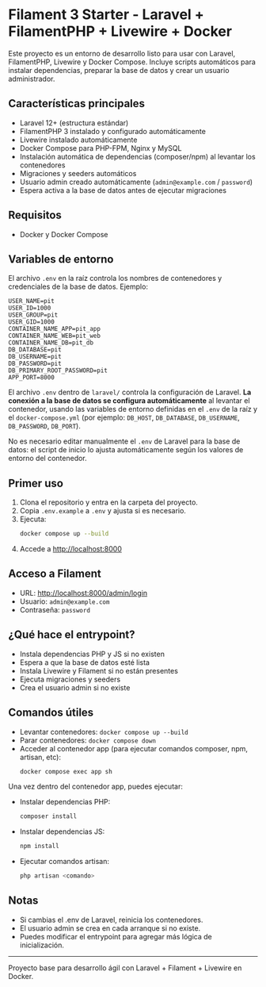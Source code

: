 # Filament 3 Starter - Laravel + FilamentPHP + Livewire + Docker

Este proyecto es un entorno de desarrollo listo para usar con Laravel, FilamentPHP, Livewire y Docker Compose. Incluye scripts automáticos para instalar dependencias, preparar la base de datos y crear un usuario administrador.

## Características principales
- Laravel 12+ (estructura estándar)
- FilamentPHP 3 instalado y configurado automáticamente
- Livewire instalado automáticamente
- Docker Compose para PHP-FPM, Nginx y MySQL
- Instalación automática de dependencias (composer/npm) al levantar los contenedores
- Migraciones y seeders automáticos
- Usuario admin creado automáticamente (`admin@example.com` / `password`)
- Espera activa a la base de datos antes de ejecutar migraciones

## Requisitos
- Docker y Docker Compose

## Variables de entorno
El archivo `.env` en la raíz controla los nombres de contenedores y credenciales de la base de datos. Ejemplo:

```
USER_NAME=pit
USER_ID=1000
USER_GROUP=pit
USER_GID=1000
CONTAINER_NAME_APP=pit_app
CONTAINER_NAME_WEB=pit_web
CONTAINER_NAME_DB=pit_db
DB_DATABASE=pit
DB_USERNAME=pit
DB_PASSWORD=pit
DB_PRIMARY_ROOT_PASSWORD=pit
APP_PORT=8000
```


El archivo `.env` dentro de `laravel/` controla la configuración de Laravel. **La conexión a la base de datos se configura automáticamente** al levantar el contenedor, usando las variables de entorno definidas en el `.env` de la raíz y el `docker-compose.yml` (por ejemplo: `DB_HOST`, `DB_DATABASE`, `DB_USERNAME`, `DB_PASSWORD`, `DB_PORT`).

No es necesario editar manualmente el `.env` de Laravel para la base de datos: el script de inicio lo ajusta automáticamente según los valores de entorno del contenedor.

## Primer uso
1. Clona el repositorio y entra en la carpeta del proyecto.
2. Copia `.env.example` a `.env` y ajusta si es necesario.
3. Ejecuta:
   ```sh
   docker compose up --build
   ```
4. Accede a [http://localhost:8000](http://localhost:8000)

## Acceso a Filament
- URL: [http://localhost:8000/admin/login](http://localhost:8000/admin/login)
- Usuario: `admin@example.com`
- Contraseña: `password`

## ¿Qué hace el entrypoint?
- Instala dependencias PHP y JS si no existen
- Espera a que la base de datos esté lista
- Instala Livewire y Filament si no están presentes
- Ejecuta migraciones y seeders
- Crea el usuario admin si no existe

## Comandos útiles
- Levantar contenedores: `docker compose up --build`
- Parar contenedores: `docker compose down`
- Acceder al contenedor app (para ejecutar comandos composer, npm, artisan, etc):
  ```sh
  docker compose exec app sh
  ```

Una vez dentro del contenedor app, puedes ejecutar:

- Instalar dependencias PHP:
  ```sh
  composer install
  ```
- Instalar dependencias JS:
  ```sh
  npm install
  ```
- Ejecutar comandos artisan:
  ```sh
  php artisan <comando>
  ```

## Notas
- Si cambias el .env de Laravel, reinicia los contenedores.
- El usuario admin se crea en cada arranque si no existe.
- Puedes modificar el entrypoint para agregar más lógica de inicialización.

---

Proyecto base para desarrollo ágil con Laravel + Filament + Livewire en Docker.
